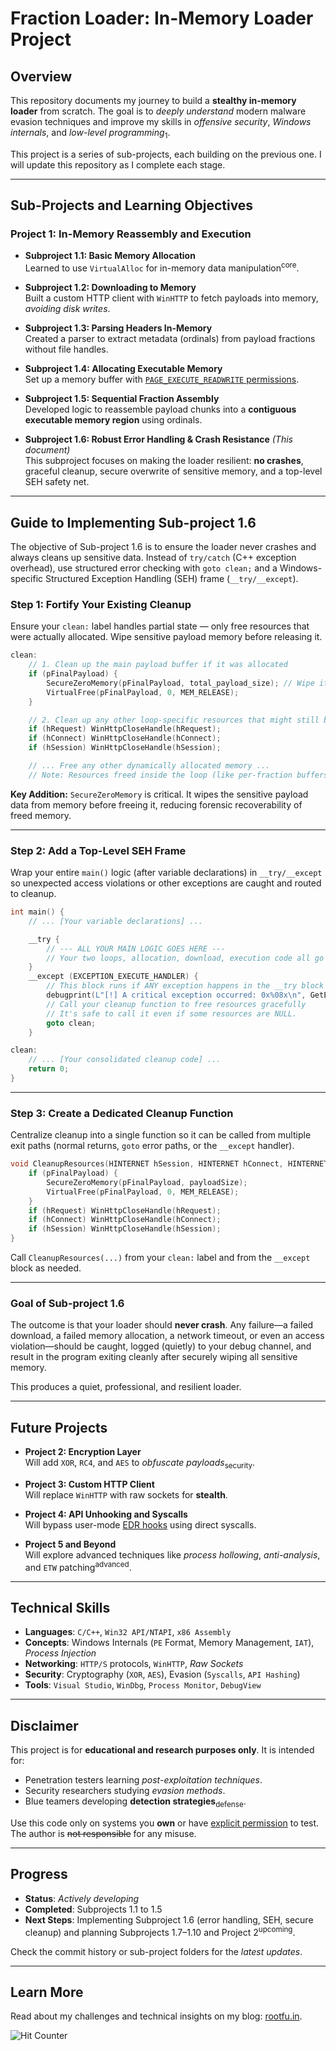 # Fraction Loader: In-Memory Loader Project

## Overview
This repository documents my journey to build a **stealthy in-memory loader** from scratch. The goal is to _deeply understand_ modern malware evasion techniques and improve my skills in *offensive security*, *Windows internals*, and *low-level programming*<sub>1</sub>.

This project is a series of sub-projects, each building on the previous one. I will update this repository as I complete each stage.

---

## Sub-Projects and Learning Objectives

### Project 1: In-Memory Reassembly and Execution
- **Subproject 1.1: Basic Memory Allocation**  
  Learned to use `VirtualAlloc` for in-memory data manipulation<sup>core</sup>.

- **Subproject 1.2: Downloading to Memory**  
  Built a custom HTTP client with `WinHTTP` to fetch payloads into memory, _avoiding disk writes_.

- **Subproject 1.3: Parsing Headers In-Memory**  
  Created a parser to extract metadata (ordinals) from payload fractions without file handles.

- **Subproject 1.4: Allocating Executable Memory**  
  Set up a memory buffer with <ins>`PAGE_EXECUTE_READWRITE` permissions</ins>.

- **Subproject 1.5: Sequential Fraction Assembly**  
  Developed logic to reassemble payload chunks into a **contiguous executable memory region** using ordinals.

- **Subproject 1.6: Robust Error Handling & Crash Resistance** *(This document)*  
  This subproject focuses on making the loader resilient: **no crashes**, graceful cleanup, secure overwrite of sensitive memory, and a top-level SEH safety net.

---

## Guide to Implementing Sub-project 1.6

The objective of Sub-project 1.6 is to ensure the loader never crashes and always cleans up sensitive data. Instead of `try/catch` (C++ exception overhead), use structured error checking with `goto clean;` and a Windows-specific Structured Exception Handling (SEH) frame (`__try/__except`).

### Step 1: Fortify Your Existing Cleanup
Ensure your `clean:` label handles partial state — only free resources that were actually allocated. Wipe sensitive payload memory before releasing it.

```c
clean:
    // 1. Clean up the main payload buffer if it was allocated
    if (pFinalPayload) {
        SecureZeroMemory(pFinalPayload, total_payload_size); // Wipe it first!
        VirtualFree(pFinalPayload, 0, MEM_RELEASE);
    }

    // 2. Clean up any other loop-specific resources that might still be open
    if (hRequest) WinHttpCloseHandle(hRequest);
    if (hConnect) WinHttpCloseHandle(hConnect);
    if (hSession) WinHttpCloseHandle(hSession);

    // ... Free any other dynamically allocated memory ...
    // Note: Resources freed inside the loop (like per-fraction buffers) don't need to be here.
```

**Key Addition:** `SecureZeroMemory` is critical. It wipes the sensitive payload data from memory before freeing it, reducing forensic recoverability of freed memory.

---

### Step 2: Add a Top-Level SEH Frame
Wrap your entire `main()` logic (after variable declarations) in `__try/__except` so unexpected access violations or other exceptions are caught and routed to cleanup.

```c
int main() {
    // ... [Your variable declarations] ...

    __try {
        // --- ALL YOUR MAIN LOGIC GOES HERE ---
        // Your two loops, allocation, download, execution code all go inside here.
    }
    __except (EXCEPTION_EXECUTE_HANDLER) {
        // This block runs if ANY exception happens in the __try block
        debugprint(L"[!] A critical exception occurred: 0x%08x\n", GetExceptionCode());
        // Call your cleanup function to free resources gracefully
        // It's safe to call it even if some resources are NULL.
        goto clean;
    }

clean:
    // ... [Your consolidated cleanup code] ...
    return 0;
}
```

---

### Step 3: Create a Dedicated Cleanup Function
Centralize cleanup into a single function so it can be called from multiple exit paths (normal returns, `goto` error paths, or the `__except` handler).

```c
void CleanupResources(HINTERNET hSession, HINTERNET hConnect, HINTERNET hRequest, BYTE* pFinalPayload, SIZE_T payloadSize) {
    if (pFinalPayload) {
        SecureZeroMemory(pFinalPayload, payloadSize);
        VirtualFree(pFinalPayload, 0, MEM_RELEASE);
    }
    if (hRequest) WinHttpCloseHandle(hRequest);
    if (hConnect) WinHttpCloseHandle(hConnect);
    if (hSession) WinHttpCloseHandle(hSession);
}
```

Call `CleanupResources(...)` from your `clean:` label and from the `__except` block as needed.

---

### Goal of Sub-project 1.6
The outcome is that your loader should **never crash**. Any failure—a failed download, a failed memory allocation, a network timeout, or even an access violation—should be caught, logged (quietly) to your debug channel, and result in the program exiting cleanly after securely wiping all sensitive memory.

This produces a quiet, professional, and resilient loader.

---

## Future Projects
- **Project 2: Encryption Layer**  
  Will add `XOR`, `RC4`, and `AES` to *obfuscate payloads*<sub>security</sub>.

- **Project 3: Custom HTTP Client**  
  Will replace `WinHTTP` with raw sockets for **stealth**.

- **Project 4: API Unhooking and Syscalls**  
  Will bypass user-mode <ins>EDR hooks</ins> using direct syscalls.

- **Project 5 and Beyond**  
  Will explore advanced techniques like *process hollowing*, *anti-analysis*, and `ETW` patching<sup>advanced</sup>.

---

## Technical Skills
- **Languages**: `C/C++`, `Win32 API/NTAPI`, `x86 Assembly`  
- **Concepts**: Windows Internals (`PE` Format, Memory Management, `IAT`), _Process Injection_  
- **Networking**: `HTTP/S` protocols, `WinHTTP`, *Raw Sockets*  
- **Security**: Cryptography (`XOR`, `AES`), Evasion (`Syscalls`, `API Hashing`)  
- **Tools**: `Visual Studio`, `WinDbg`, `Process Monitor`, `DebugView`

---

## Disclaimer
This project is for **educational and research purposes only**. It is intended for:
- Penetration testers learning *post-exploitation techniques*.
- Security researchers studying _evasion methods_.
- Blue teamers developing **detection strategies**<sub>defense</sub>.

Use this code only on systems you **own** or have <ins>explicit permission</ins> to test. The author is ~~not responsible~~ for any misuse.

---

## Progress
- **Status**: *Actively developing*  
- **Completed**: Subprojects 1.1 to 1.5  
- **Next Steps**: Implementing Subproject 1.6 (error handling, SEH, secure cleanup) and planning Subprojects 1.7–1.10 and Project 2<sup>upcoming</sup>.

Check the commit history or sub-project folders for the *latest updates*.

---

## Learn More
Read about my challenges and technical insights on my blog: [rootfu.in](https://rootfu.in).

![Hit Counter](https://hits.sh/github.com/amberchalia/fraction_loader.svg)
